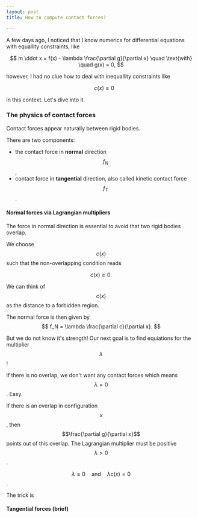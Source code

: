 ```yaml
---
layout: post
title: How to compute contact forces?

---
```

A few days ago, I noticed that I know numerics for differential equations with equallity constraints, like

$$  
m \ddot x = f(x) - \lambda \frac{\partial g}{\partial x} \quad \text{with} \quad g(x) = 0,  
$$

however, I had no clue how to deal with inequallity constraints like

$$  
\quad c(x) \geq 0
$$

in this context. Let's dive into it.

### The physics of contact forces

Contact forces appear naturally between rigid bodies.

There are two components:

* the contact force in **normal** direction $$f_N$$,
* contact force in **tangential** direction, also called kinetic contact force $$f_T$$.

#### Normal forces via Lagrangian multipliers

The force in normal direction is essential to avoid that two rigid bodies overlap.  

We choose $$c(x)$$ such that the non-overlapping condition
reads

$$
c(x) \geq 0.
$$

We can think of $$c(x)$$ as the distance to a forbidden region.

The normal force is then given by
$$ 
f_N = \lambda \frac{\partial c}{\partial x}. 
$$

But we do not know it's strength! Our next goal is to find equiations for the multiplier $$\lambda$$!

If there is no overlap, we don't want any contact forces which means $$\lambda = 0$$. Easy.



If there is an overlap in configuration $$x$$, then $$\frac{\partial g}{\partial x}$$ points out of this overlap.
The Lagrangian multiplier must be positive $$\lambda > 0$$.


$$ \lambda \geq 0 \quad \text{and} \quad \lambda c(x) = 0$$.

The trick is




#### Tangential forces (brief)